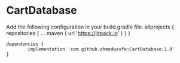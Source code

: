 # CartDatabase
Add the following configuration in your build.gradle file.
  	allprojects {
      repositories {
        ...
        maven { url 'https://jitpack.io' }
      }
    }
    
    dependencies {
	        implementation 'com.github.ahmedwasfe:CartDatabase:1.0'
	}
